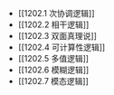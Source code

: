 
- [[1202.1 次协调逻辑]]
- [[1202.2 相干逻辑]]
- [[1202.3 双面真理说]]
- [[1202.4 可计算性逻辑]]
- [[1202.5 多值逻辑]]
- [[1202.6 模糊逻辑]]
- [[1202.7 模态逻辑]]
